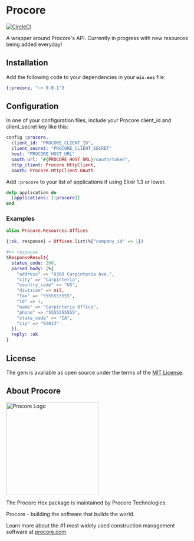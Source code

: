 # Procore

[![CircleCI](https://circleci.com/gh/procore/elixir-sdk.svg?style=svg&circle-token=c727e644564c7d196c3c369ae9dcc747adb3ef19)](https://circleci.com/gh/procore/elixir-sdk)

A wrapper around Procore's API. Currently in progress with new resources being
added everyday!

## Installation

Add the following code to your dependencies in your **`mix.exs`** file:

```elixir
{:procore, "~> 0.0.1"}
```

## Configuration

In one of your configuration files, include your Procore client_id and
client_secret key like this:

```elixir
config :procore,
  client_id: "PROCORE_CLIENT_ID",
  client_secret: "PROCORE_CLIENT_SECRET"
  host: "PROCORE_HOST_URL"
  oauth_url: "#{PROCORE_HOST_URL}/oauth/token",
  http_client: Procore.HttpClient,
  oauth: Procore.HttpClient.OAuth
```

Add `:procore` to your list of applications if using Elixir 1.3 or lower.

```elixir
defp application do
  [applications: [:procore]]
end
```


### Examples

```elixir
alias Procore.Resources.Offices

{:ok, response} = Offices.list(%{"company_id" => 1})

#=> response
%ResponseResult{
  status_code: 200,
  parsed_body: [%{
    "address" => "6309 Carpinteria Ave.",
    "city" => "Carpinteria",
    "country_code" => "US",
    "division" => nil,
    "fax" => "5555555555",
    "id" => 1,
    "name" => "Carpinteria Office",
    "phone" => "5555555555",
    "state_code" => "CA",
    "zip" => "93013"
  }],
  reply: :ok
}
```

## License

The gem is available as open source under the terms of the [MIT
License](http://opensource.org/licenses/MIT).

## About Procore

<img
  src="https://www.procore.com/images/procore_logo.png"
  alt="Procore Logo"
  width="250px"
/>

The Procore Hex package is maintained by Procore Technologies.

Procore - building the software that builds the world.

Learn more about the #1 most widely used construction management software at
[procore.com](https://www.procore.com/)
